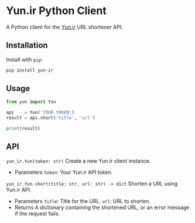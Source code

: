 # Yun.ir Python Client

A Python client for the [Yun.ir](https://yun.ir/) URL shortener API.

## Installation

Install with `pip`:

```sh
pip install yun-ir
```

## Usage

```python
from yun import Yun

api    = Yun('YOUR tOKEN')
result = api.short('title', 'url')

print(result)
```
## API

`yun_ir.Yun(token: str)`
Create a new Yun.ir client instance.

- Parameters
`token`: Your Yun.ir API token.

`yun_ir.Yun.short(title: str, url: str) -> dict`
Shorten a URL using Yun.ir API.

- Parameters
`title`: Title for the URL.
`url`: URL to shorten.
- Returns
A dictionary containing the shortened URL, or an error message if the request fails.
